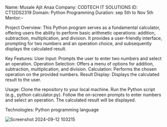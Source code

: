 Name: Musale Ajit Anaa
Company: CODTECH IT SOLUTIONS 
ID: CT12DS2319 Domain: Python Programming 
Duration: sep 5th to Nov 5th 
Mentor:-


Project Overview:
This Python program serves as a fundamental calculator, offering users the ability to perform basic arithmetic operations: addition, subtraction, multiplication, and division. It provides a user-friendly interface, prompting for two numbers and an operation choice, and subsequently displays the calculated result.

Key Features:
User Input: Prompts the user to enter two numbers and select an operation.
Operation Selection: Offers a menu of options for addition, subtraction, multiplication, and division.
Calculation: Performs the chosen operation on the provided numbers.
Result Display: Displays the calculated result to the user.

Usage:
Clone the repository to your local machine.
Run the Python script (e.g., python calculator.py).
Follow the on-screen prompts to enter numbers and select an operation.
The calculated result will be displayed.

Technologies:
Python programming language
 


![Screenshot 2024-09-12 103215](https://github.com/user-attachments/assets/3d6984b2-2182-4da0-ba1b-1146d9848c13)
